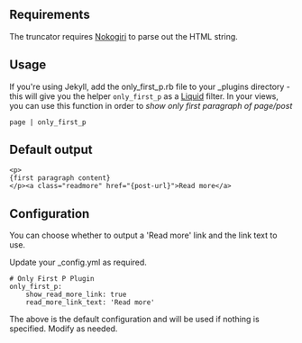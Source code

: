 ## Requirements

The truncator requires [Nokogiri][4] to parse out the HTML string.

## Usage

If you're using Jekyll, add the only_first_p.rb file to your _plugins directory - this will give you the helper `only_first_p` as a [Liquid][3] filter. In your views, you can use this function in order to *show only first paragraph of page/post*

    page | only_first_p

## Default output

    <p>
    {first paragraph content}
    </p><a class="readmore" href="{post-url}">Read more</a>

## Configuration

You can choose whether to output a 'Read more' link and the link text to use.

Update your _config.yml as required.

    # Only First P Plugin
    only_first_p:
        show_read_more_link: true
        read_more_link_text: 'Read more'

The above is the default configuration and will be used if nothing is specified. Modify as needed.

[3]:http://liquidmarkup.org
[4]:http://nokogiri.org/
